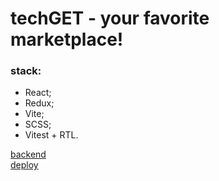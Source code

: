 # techGET - your favorite marketplace!

### stack:
- React;
- Redux;
- Vite;
- SCSS;
- Vitest + RTL.

[backend](https://github.com/Bopster410/productsAppServer.git)<br>
[deploy](https://prismatic-cat-80aedd.netlify.app/)
